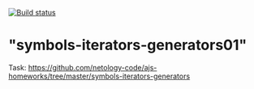 [![Build status](https://ci.appveyor.com/api/projects/status/cohkm96cghd1g546?svg=true)](https://ci.appveyor.com/project/anikolaevski/symbols-iterators-generators01)

"symbols-iterators-generators01" 
==================================
Task: https://github.com/netology-code/ajs-homeworks/tree/master/symbols-iterators-generators
